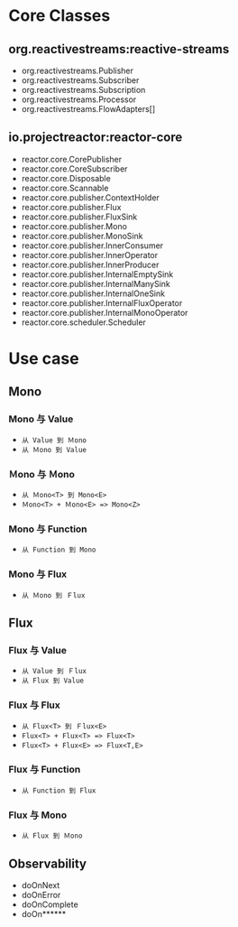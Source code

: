 # Core Classes
## org.reactivestreams:reactive-streams
- org.reactivestreams.Publisher
- org.reactivestreams.Subscriber
- org.reactivestreams.Subscription
- org.reactivestreams.Processor
- org.reactivestreams.FlowAdapters[]
## io.projectreactor:reactor-core
- reactor.core.CorePublisher
- reactor.core.CoreSubscriber
- reactor.core.Disposable
- reactor.core.Scannable
- reactor.core.publisher.ContextHolder
- reactor.core.publisher.Flux
- reactor.core.publisher.FluxSink
- reactor.core.publisher.Mono
- reactor.core.publisher.MonoSink
- reactor.core.publisher.InnerConsumer
- reactor.core.publisher.InnerOperator
- reactor.core.publisher.InnerProducer
- reactor.core.publisher.InternalEmptySink
- reactor.core.publisher.InternalManySink
- reactor.core.publisher.InternalOneSink
- reactor.core.publisher.InternalFluxOperator
- reactor.core.publisher.InternalMonoOperator
- reactor.core.scheduler.Scheduler


# Use case
## Mono
### Mono 与 Value
- ```从 Value 到 Ｍono```
- ```从 Ｍono 到 Value```
### Ｍono 与 Ｍono
- ```从 Ｍono<T> 到 Mono<E>```
- ```Ｍono<T> + Ｍono<E> => Mono<Z>```
### Mono 与 Function
- ```从 Function 到 Mono```
### Mono 与 Flux
- ```从 Ｍono 到 Ｆlux```

## Flux
### Flux 与 Value
- ```从 Value 到 Ｆlux```
- ```从 Flux 到 Value```
### Flux 与 Flux
- ```从 Flux<T> 到 Ｆlux<E>```
- ```Flux<T> + Flux<T> => Flux<T>```
- ```Flux<T> + Flux<E> => Flux<T,E>```
### Flux 与 Function
- ```从 Function 到 Flux```
### Flux 与 Mono
- ```从 Flux 到 Ｍono```

##  Observability
- doOnNext
- doOnError
- doOnComplete
- doOn******